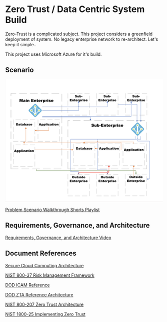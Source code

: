 # Zero Trust / Data Centric System Build

Zero-Trust is a complicated subject. This project considers a greenfield deployment of system. No legacy enterprise network to re-architect. Let's keep it simple..

This project uses Microsoft Azure for it's build.

## Scenario

![Scenario](img/Scenario.png)

[Problem Scenario Walkthrough Shorts Playlist](https://www.youtube.com/watch?v=nRaGkLeKezc&list=PL7qVRqno0FQmduHnm6s22Yx8w-B2J6VUL)

## Requirements, Governance, and Architecture

[Requirements, Governance, and Architecture Video](https://youtu.be/lMKLizmlIKI?si=zelDpxeiQD6dU52P)

## Document References

[Secure Cloud Computing Architecture](https://rmf.org/wp-content/uploads/2018/05/SCCA_FRD_v2-9.pdf)

[NIST 800-37 Risk Management Framework](https://nvlpubs.nist.gov/nistpubs/SpecialPublications/NIST.SP.800-37r2.pdf)

[DOD ICAM Reference](https://dodcio.defense.gov/Portals/0/Documents/Cyber/DoD_Enterprise_ICAM_Reference_Design.pdf)

[DOD ZTA Reference Architecture](https://dodcio.defense.gov/Portals/0/Documents/Library/(U)ZT_RA_v2.0(U)_Sep22.pdf)

[NIST 800-207 Zero Trust Architecture](https://nvlpubs.nist.gov/nistpubs/SpecialPublications/NIST.SP.800-207.pdf)

[NIST 1800-25 Implementing Zero Trust](https://csrc.nist.gov/pubs/sp/1800/35/2prd)
